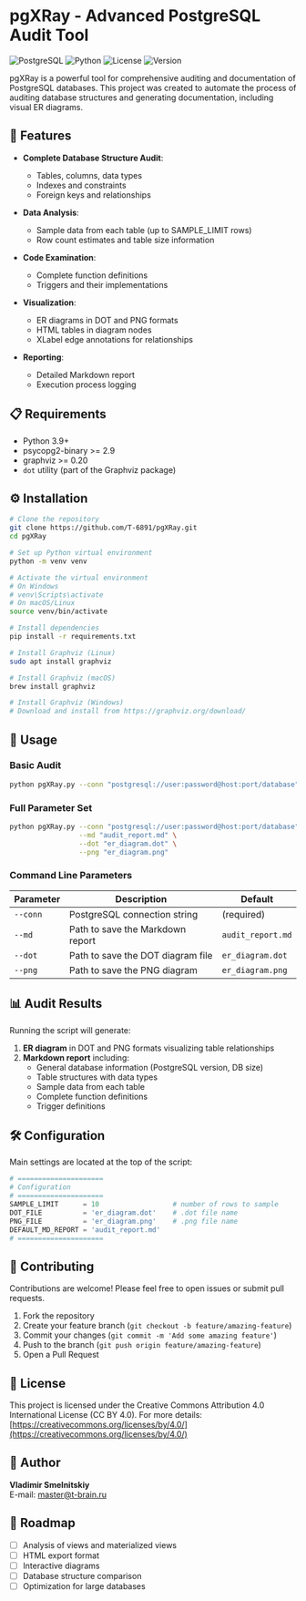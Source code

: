 # pgXRay - Advanced PostgreSQL Audit Tool

![PostgreSQL](https://img.shields.io/badge/PostgreSQL-336791?style=for-the-badge&logo=postgresql&logoColor=white)
![Python](https://img.shields.io/badge/Python-3776AB?style=for-the-badge&logo=python&logoColor=white)
![License](https://img.shields.io/badge/License-CC_BY_4.0-lightgrey.svg)
![Version](https://img.shields.io/badge/Version-1.4.0-blue.svg)

pgXRay is a powerful tool for comprehensive auditing and documentation of PostgreSQL databases. This project was created to automate the process of auditing database structures and generating documentation, including visual ER diagrams.

## 🚀 Features

- **Complete Database Structure Audit**:
  - Tables, columns, data types
  - Indexes and constraints
  - Foreign keys and relationships
  
- **Data Analysis**:
  - Sample data from each table (up to SAMPLE_LIMIT rows)
  - Row count estimates and table size information
  
- **Code Examination**:
  - Complete function definitions
  - Triggers and their implementations
  
- **Visualization**:
  - ER diagrams in DOT and PNG formats
  - HTML tables in diagram nodes
  - XLabel edge annotations for relationships
  
- **Reporting**:
  - Detailed Markdown report
  - Execution process logging

## 📋 Requirements

- Python 3.9+
- psycopg2-binary >= 2.9
- graphviz >= 0.20
- `dot` utility (part of the Graphviz package)

## ⚙️ Installation

```bash
# Clone the repository
git clone https://github.com/T-6891/pgXRay.git
cd pgXRay

# Set up Python virtual environment
python -m venv venv

# Activate the virtual environment
# On Windows
# venv\Scripts\activate
# On macOS/Linux
source venv/bin/activate

# Install dependencies
pip install -r requirements.txt

# Install Graphviz (Linux)
sudo apt install graphviz

# Install Graphviz (macOS)
brew install graphviz

# Install Graphviz (Windows)
# Download and install from https://graphviz.org/download/
```

## 🔧 Usage

### Basic Audit

```bash
python pgXRay.py --conn "postgresql://user:password@host:port/database" --md "audit_report.md"
```

### Full Parameter Set

```bash
python pgXRay.py --conn "postgresql://user:password@host:port/database" \
                 --md "audit_report.md" \
                 --dot "er_diagram.dot" \
                 --png "er_diagram.png"
```

### Command Line Parameters

| Parameter | Description | Default |
|---------|------------|---------|
| `--conn` | PostgreSQL connection string | (required) |
| `--md` | Path to save the Markdown report | `audit_report.md` |
| `--dot` | Path to save the DOT diagram file | `er_diagram.dot` |
| `--png` | Path to save the PNG diagram | `er_diagram.png` |

## 📊 Audit Results

Running the script will generate:

1. **ER diagram** in DOT and PNG formats visualizing table relationships
2. **Markdown report** including:
   - General database information (PostgreSQL version, DB size)
   - Table structures with data types
   - Sample data from each table
   - Complete function definitions
   - Trigger definitions

## 🛠️ Configuration

Main settings are located at the top of the script:

```python
# =====================
# Configuration
# =====================
SAMPLE_LIMIT      = 10                  # number of rows to sample
DOT_FILE          = 'er_diagram.dot'    # .dot file name
PNG_FILE          = 'er_diagram.png'    # .png file name
DEFAULT_MD_REPORT = 'audit_report.md'
# =====================
```

## 🤝 Contributing

Contributions are welcome! Please feel free to open issues or submit pull requests.

1. Fork the repository
2. Create your feature branch (`git checkout -b feature/amazing-feature`)
3. Commit your changes (`git commit -m 'Add some amazing feature'`)
4. Push to the branch (`git push origin feature/amazing-feature`)
5. Open a Pull Request

## 📄 License

This project is licensed under the Creative Commons Attribution 4.0 International License (CC BY 4.0).
For more details: [https://creativecommons.org/licenses/by/4.0/](https://creativecommons.org/licenses/by/4.0/)

## 👤 Author

**Vladimir Smelnitskiy**  
E-mail: master@t-brain.ru

## 📌 Roadmap

- [ ] Analysis of views and materialized views
- [ ] HTML export format
- [ ] Interactive diagrams
- [ ] Database structure comparison
- [ ] Optimization for large databases
